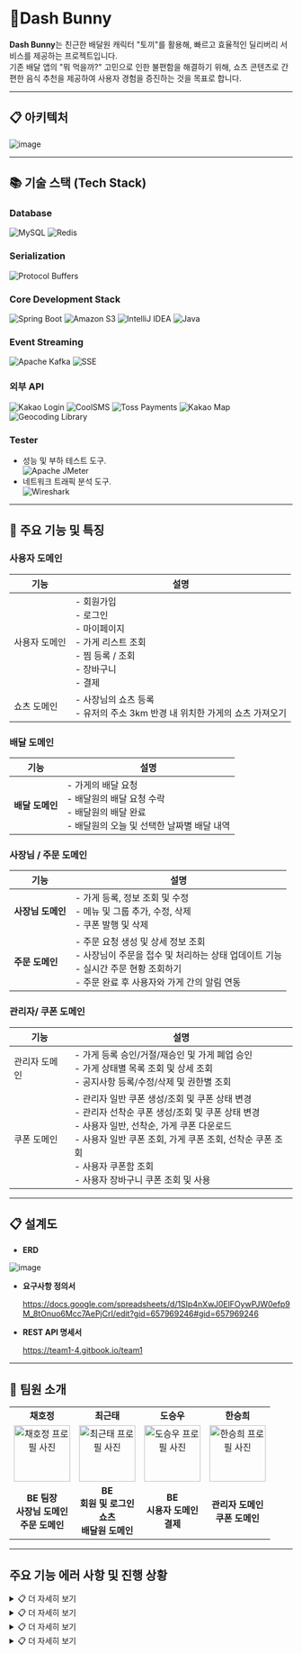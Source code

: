 # 🐰**Dash Bunny**



**Dash Bunny**는 친근한 배달원 캐릭터 "토끼"를 활용해, 빠르고 효율적인 딜리버리 서비스를 제공하는 프로젝트입니다. <br>
기존 배달 앱의 "뭐 먹을까?" 고민으로 인한 불편함을 해결하기 위해, 쇼츠 콘텐츠로 간편한 음식 추천을 제공하여 사용자 경험을 증진하는 것을 목표로 합니다.

---

## 📋 아키텍처
![image](https://github.com/user-attachments/assets/a35e6f62-5e4e-4b8b-a647-9297a25310a1)

---

## 📚 기술 스택 (Tech Stack)

### Database
![MySQL](https://img.shields.io/badge/MySQL-4479A1?style=flat&logo=mysql&logoColor=white)
![Redis](https://img.shields.io/badge/Redis-DC382D?style=flat&logo=redis&logoColor=white)

### Serialization
![Protocol Buffers](https://img.shields.io/badge/Protocol%20Buffers-336691?style=flat&logo=protobuf&logoColor=white)

### Core Development Stack
![Spring Boot](https://img.shields.io/badge/Spring%20Boot-6DB33F?style=flat&logo=spring-boot&logoColor=white)
![Amazon S3](https://img.shields.io/badge/Amazon%20S3-569A31?style=flat&logo=amazon-s3&logoColor=white)
![IntelliJ IDEA](https://img.shields.io/badge/IntelliJ%20IDEA-000000?style=flat&logo=intellij-idea&logoColor=white)
![Java](https://img.shields.io/badge/Java-007396?style=flat&logo=java&logoColor=white)

### Event Streaming
![Apache Kafka](https://img.shields.io/badge/Apache%20Kafka-231F20?style=flat&logo=apache-kafka&logoColor=white)
![SSE](https://img.shields.io/badge/Spring%20SSE-6DB33F?style=flat&logo=java&logoColor=white)

### 외부 API
![Kakao Login](https://img.shields.io/badge/Kakao%20Login-FFCD00?style=flat&logo=kakao&logoColor=white)
![CoolSMS](https://img.shields.io/badge/CoolSMS-008ED2?style=flat&logo=twilio&logoColor=white)
![Toss Payments](https://img.shields.io/badge/Toss%20Payments-0054FF?style=flat&logo=tosspayments&logoColor=white)
![Kakao Map](https://img.shields.io/badge/Kakao%20Map-FFCD00?style=flat&logo=kakao&logoColor=white)
![Geocoding Library](https://img.shields.io/badge/Geocoding%20Library-4E73DF?style=flat&logo=google-maps&logoColor=white)

### Tester
 - 성능 및 부하 테스트 도구.  
  ![Apache JMeter](https://img.shields.io/badge/Apache%20JMeter-D22128?style=flat&logo=apache-jmeter&logoColor=white)  
 - 네트워크 트래픽 분석 도구.  
  ![Wireshark](https://img.shields.io/badge/Wireshark-1679A7?style=flat&logo=wireshark&logoColor=white)  
  
---


## 📌 주요 기능 및 특징

### **사용자 도메인**

| 기능                          | 설명                                                                                                                                                     |
|------------------------------------|------------------------------------------------------------------------------------------------------------------------------|
| 사용자 도메인                       | - 회원가입<br> - 로그인 <br> - 마이페이지 <br> - 가게 리스트 조회 <br> - 찜 등록 / 조회<br>- 장바구니<br>- 결제<br> 
| 쇼츠 도메인                       |- 사장님의 쇼츠 등록<br> - 유저의 주소 3km 반경 내 위치한 가게의 쇼츠 가져오기 

### **배달 도메인**                       
| **기능**                          | **설명**                                                                                              |
|------------------------------------|------------------------------------------------------------------------------------------------------|
| **배달 도메인**                     |- 가게의 배달 요청 <br>- 배달원의 배달 요청 수락<br>- 배달원의 배달 완료<br>- 배달원의 오늘 및 선택한 날짜별  배달 내역<br>                     |           

### **사장님 / 주문 도메인**

| **기능**                          | **설명**                                                                                              |
|------------------------------------|------------------------------------------------------------------------------------------------------|
| **사장님 도메인**                     | - 가게 등록, 정보 조회 및 수정<br>- 메뉴 및 그룹 추가, 수정, 삭제<br>- 쿠폰 발행 및 삭제                     |                    |
| **주문 도메인**                     | - 주문 요청 생성 및 상세 정보 조회<br>- 사장님이 주문을 접수 및 처리하는 상태 업데이트 기능<br>- 실시간 주문 현황 조회하기 <br>- 주문 완료 후 사용자와 가게 간의 알림 연동  |

### 관리자/ 쿠폰 도메인
| 기능                          | 설명                                                                                              |
|------------------------------------|------------------------------------------------------------------------------------------------------|
| 관리자 도메인                     | - 가게 등록 승인/거절/재승인 및 가게 폐업 승인<br>- 가게 상태별 목록 조회 및 상세 조회<br>- 공지사항 등록/수정/삭제 및 권한별 조회                    |                    |
| 쿠폰 도메인                     | - 관리자 일반 쿠폰 생성/조회 및 쿠폰 상태 변경 <br>- 관리자 선착순 쿠폰 생성/조회 및 쿠폰 상태 변경  <br>- 사용자 일반, 선착순, 가게 쿠폰 다운로드 <br>- 사용자 일반 쿠폰 조회, 가게 쿠폰 조회, 선착순 쿠폰 조회 <br>- 사용자 쿠폰함 조회 <br>- 사용자 장바구니 쿠폰 조회 및 사용 |

---
## 📋 설계도

- **ERD**
           
![image](https://github.com/user-attachments/assets/bcf22f74-51b7-4c79-845f-0da499da39d2)


- **요구사항 정의서**
  
  https://docs.google.com/spreadsheets/d/1SIp4nXwJ0ElFOywPJW0efp9M_8tOnuo6Mcc7AePjCrI/edit?gid=657969246#gid=657969246
  
- **REST API 명세서**

  https://team1-4.gitbook.io/team1

---

## 📌 팀원 소개

<table>
  <tbody>
    <!-- 첫 번째 행: 팀원 이름 -->
    <tr>
      <td align="center"><b>채호정</b></td>
      <td align="center"><b>최근태</b></td>
      <td align="center"><b>도승우</b></td>
      <td align="center"><b>한승희</b></td>
    </tr>
    <tr>
      <td align="center">
        <a href="https://github.com/Hojeong016">
          <img src="https://avatars.githubusercontent.com/Hojeong016" width="100px;" alt="채호정 프로필 사진"/>
        </a>
      </td>
      <td align="center">
        <a href="https://github.com/GeunTae-C">
           <img src="https://avatars.githubusercontent.com/GeunTae-C" width="100px;" alt="최근태 프로필 사진"/>
        </a>
      </td>
      <td align="center">
        <a href="https://github.com/MagongDo">
        <img src="https://avatars.githubusercontent.com/MagongDo" width="100px;" alt="도승우 프로필 사진"/>
        </a>
      </td>
      <td align="center">
        <a href="https://github.com/SeungHuiHan">
          <img src="https://avatars.githubusercontent.com/SeungHuiHan" width="100px;" alt="한승희 프로필 사진"/>
        </a>
      </td>
    </tr>
    <tr>
      <td align="center"><b>BE 팀장<br/>사장님 도메인<br>주문 도메인</b></td>
      <td align="center"><b>BE<br/>회원 및 로그인<br/>쇼츠<br/>배달원 도메인<br/></b></td>
      <td align="center"><b>BE<br/>시용자 도메인<br/>결제</b></td>
      <td align="center"><b>관리자 도메인<br/>쿠폰 도메인</td>
    </tr>
  </tbody>
</table>

---
## 주요 기능 에러 사항 및 진행 상황 

<details>
<summary>📋 더 자세히 보기</summary>

-작성

</details>

<details>
<summary>📋 더 자세히 보기</summary>

-작성

</details>

<details>
<summary>📋 더 자세히 보기</summary>

-작성

</details>

<details>
<summary>📋 더 자세히 보기</summary>

-작성

</details>







